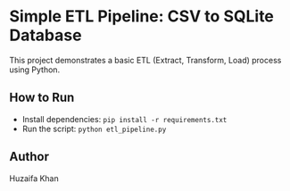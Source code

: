 
# Simple ETL Pipeline: CSV to SQLite Database

This project demonstrates a basic ETL (Extract, Transform, Load) process using Python.

## How to Run
- Install dependencies: `pip install -r requirements.txt`
- Run the script: `python etl_pipeline.py`

## Author
Huzaifa Khan
